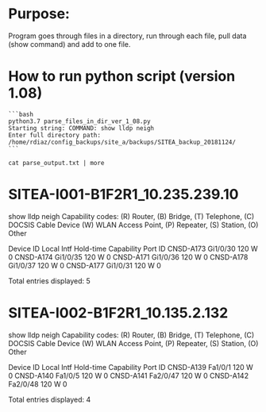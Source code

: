 # Purpose:
Program goes through files in a directory, run through each file, pull data (show command) and add to one file.

# How to run python script (version 1.08)<br/>
    ```bash
    python3.7 parse_files_in_dir_ver_1_08.py
    Starting string: COMMAND: show lldp neigh
    Enter full directory path: /home/rdiaz/config_backups/site_a/backups/SITEA_backup_20181124/
    ```
	
    cat parse_output.txt | more
	
SITEA-I001-B1F2R1_10.235.239.10
===============
show lldp neigh
Capability codes:
    (R) Router, (B) Bridge, (T) Telephone, (C) DOCSIS Cable Device
    (W) WLAN Access Point, (P) Repeater, (S) Station, (O) Other

Device ID           Local Intf     Hold-time  Capability      Port ID
CNSD-A173           Gi1/0/30       120        W               0
CNSD-A174           Gi1/0/35       120        W               0
CNSD-A171           Gi1/0/36       120        W               0
CNSD-A178           Gi1/0/37       120        W               0
CNSD-A177           Gi1/0/31       120        W               0

Total entries displayed: 5


SITEA-I002-B1F2R1_10.135.2.132
===============
show lldp neigh
Capability codes:
    (R) Router, (B) Bridge, (T) Telephone, (C) DOCSIS Cable Device
    (W) WLAN Access Point, (P) Repeater, (S) Station, (O) Other

Device ID           Local Intf     Hold-time  Capability      Port ID
CNSD-A139           Fa1/0/1        120        W               0
CNSD-A140           Fa1/0/5        120        W               0
CNSD-A141           Fa2/0/47       120        W               0
CNSD-A142           Fa2/0/48       120        W               0


Total entries displayed: 4


